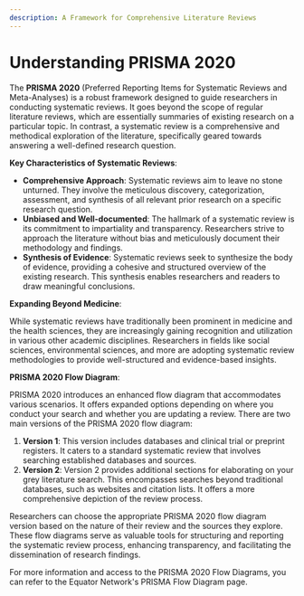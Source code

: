 ```yaml
---
description: A Framework for Comprehensive Literature Reviews
---
```


# Understanding PRISMA 2020

The **PRISMA 2020** (Preferred Reporting Items for Systematic Reviews and Meta-Analyses) is a robust framework designed to guide researchers in conducting systematic reviews. It goes beyond the scope of regular literature reviews, which are essentially summaries of existing research on a particular topic. In contrast, a systematic review is a comprehensive and methodical exploration of the literature, specifically geared towards answering a well-defined research question.

**Key Characteristics of Systematic Reviews**:

* **Comprehensive Approach**: Systematic reviews aim to leave no stone unturned. They involve the meticulous discovery, categorization, assessment, and synthesis of all relevant prior research on a specific research question.
* **Unbiased and Well-documented**: The hallmark of a systematic review is its commitment to impartiality and transparency. Researchers strive to approach the literature without bias and meticulously document their methodology and findings.
* **Synthesis of Evidence**: Systematic reviews seek to synthesize the body of evidence, providing a cohesive and structured overview of the existing research. This synthesis enables researchers and readers to draw meaningful conclusions.

**Expanding Beyond Medicine**:

While systematic reviews have traditionally been prominent in medicine and the health sciences, they are increasingly gaining recognition and utilization in various other academic disciplines. Researchers in fields like social sciences, environmental sciences, and more are adopting systematic review methodologies to provide well-structured and evidence-based insights.

**PRISMA 2020 Flow Diagram**:

PRISMA 2020 introduces an enhanced flow diagram that accommodates various scenarios. It offers expanded options depending on where you conduct your search and whether you are updating a review. There are two main versions of the PRISMA 2020 flow diagram:

1. **Version 1**: This version includes databases and clinical trial or preprint registers. It caters to a standard systematic review that involves searching established databases and sources.
2. **Version 2**: Version 2 provides additional sections for elaborating on your grey literature search. This encompasses searches beyond traditional databases, such as websites and citation lists. It offers a more comprehensive depiction of the review process.

Researchers can choose the appropriate PRISMA 2020 flow diagram version based on the nature of their review and the sources they explore. These flow diagrams serve as valuable tools for structuring and reporting the systematic review process, enhancing transparency, and facilitating the dissemination of research findings.

For more information and access to the PRISMA 2020 Flow Diagrams, you can refer to the Equator Network's PRISMA Flow Diagram page.

